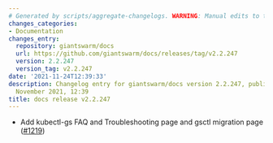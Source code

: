 ```yaml
---
# Generated by scripts/aggregate-changelogs. WARNING: Manual edits to this files will be overwritten.
changes_categories:
- Documentation
changes_entry:
  repository: giantswarm/docs
  url: https://github.com/giantswarm/docs/releases/tag/v2.2.247
  version: 2.2.247
  version_tag: v2.2.247
date: '2021-11-24T12:39:33'
description: Changelog entry for giantswarm/docs version 2.2.247, published on 24
  November 2021, 12:39
title: docs release v2.2.247
---
```


- Add kubectl-gs FAQ and Troubleshooting page and gsctl migration page ([#1219](https://github.com/giantswarm/docs/pull/1219))
